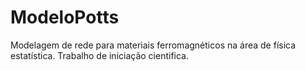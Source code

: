 # ModeloPotts
Modelagem de rede para materiais ferromagnéticos na área de física estatística. Trabalho de iniciação cientifica.
